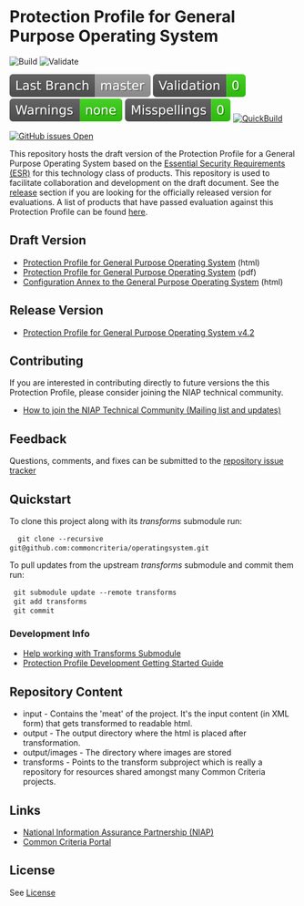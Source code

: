 Protection Profile for General Purpose Operating System 
===============
![Build](https://github.com/commoncriteria/operatingsystem/workflows/Build/badge.svg)
![Validate](https://github.com/commoncriteria/operatingsystem/workflows/Validate/badge.svg)

![Last QuickBuilt Branch](https://raw.githubusercontent.com/commoncriteria/operatingsystem/gh-pages/build-branch-badge.svg)
[![Validation](https://raw.githubusercontent.com/commoncriteria/operatingsystem/gh-pages/validation.svg)](https://github.com/commoncriteria/operatingsystem/blob/gh-pages/ValidationReport.txt)
[![SanityChecks](https://raw.githubusercontent.com/commoncriteria/operatingsystem/gh-pages/warnings.svg)](https://github.com/commoncriteria/operatingsystem/blob/gh-pages/SanityChecksOutput.md)
[![SpellCheck](https://raw.githubusercontent.com/commoncriteria/operatingsystem/gh-pages/spell-badge.svg)](https://github.com/commoncriteria/operatingsystem/blob/gh-pages/SpellCheckReport.txt)
[![QuickBuild](https://github.com/commoncriteria/operatingsystem/actions/workflows/quick_build.yml/badge.svg)](https://commoncriteria.github.io/operatingsystem)


[![GitHub issues Open](https://img.shields.io/github/issues/commoncriteria/operatingsystem.svg?maxAge=2592000)](https://github.com/commoncriteria/operatingsystem/issues) 

This repository hosts the draft version of the Protection Profile for a General Purpose Operating System based on the 
[Essential Security Requirements (ESR)](https://commoncriteria.github.io/pp/operatingsystem/operatingsystem-esr.html) for this technology class of 
products. This repository is used to facilitate collaboration and development on the draft document. 
See the [release](#Release-Version) section if you are looking for the officially released version for evaluations. 
A list of products that have passed evaluation against this Protection Profile can be found [here](https://www.niap-ccevs.org/Profile/Info.cfm?id=400).

## Draft Version

* [Protection Profile for General Purpose Operating System](https://commoncriteria.github.io/pp/operatingsystem/operatingsystem-release.html) (html)
* [Protection Profile for General Purpose Operating System](https://commoncriteria.github.io/pp/operatingsystem/operatingsystem-release.pdf) (pdf)
* [Configuration Annex to the General Purpose Operating System](https://commoncriteria.github.io/pp/operatingsystem/configannex.html) (html)

## Release Version

* [Protection Profile for General Purpose Operating System v4.2](https://www.niap-ccevs.org/Profile/Info.cfm?id=400)

## Contributing

If you are interested in contributing directly to future versions the this Protection Profile, please consider joining the NIAP technical community.
* [How to join the NIAP Technical Community (Mailing list and updates)](https://www.niap-ccevs.org/NIAP_Evolution/tech_communities.cfm)

## Feedback

Questions, comments, and fixes can be submitted to the [repository issue tracker](https://github.com/commoncriteria/operatingsystem/issues)

## Quickstart
To clone this project along with its _transforms_ submodule run:

````
  git clone --recursive git@github.com:commoncriteria/operatingsystem.git
````
To pull updates from the upstream _transforms_ submodule and commit them run:
````
 git submodule update --remote transforms
 git add transforms
 git commit
````


### Development Info
* [Help working with Transforms Submodule](https://github.com/commoncriteria/transforms/wiki/Working-with-Transforms-as-a-Submodule)
* [Protection Profile Development Getting Started Guide](https://github.com/commoncriteria/pp-template/wiki)


## Repository Content
* input - Contains the 'meat' of the project. It's the input content (in XML form) that gets transformed to readable html.
* output - The output directory where the html is placed after transformation.
* output/images - The directory where images are stored
* transforms - Points to the transform subproject which is really a repository for resources shared amongst many Common Criteria projects.


## Links 
* [National Information Assurance Partnership (NIAP)](https://www.niap-ccevs.org/)
* [Common Criteria Portal](https://www.commoncriteriaportal.org/)


## License

See [License](./LICENSE)
